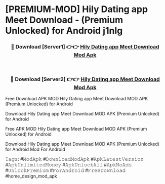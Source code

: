 # [PREMIUM-MOD] Hily Dating app Meet Download - (Premium Unlocked) for Android j1nlg



<div align="center">
<h3>🔴 Download [Server1] 👉👉 <a href="https://momento.my/?title=Hily_Dating_app_Meet_Download">Hily Dating app Meet Download Mod Apk</a></h3><br>

<h3>🔴 Download [Server2] 👉👉 <a href="https://momento.my/?title=Hily_Dating_app_Meet_Download">Hily Dating app Meet Download Mod Apk</a></h3>
</div>



Free Download APK MOD Hily Dating app Meet Download MOD APK (Premium Unlocked) for Android

Download Hily Dating app Meet Download MOD APK (Premium Unlocked) for Android

Free APK MOD Hily Dating app Meet Download MOD APK (Premium Unlocked) for Android

Download Hily Dating app Meet Download MOD APK (Premium Unlocked) for Android Mod For Android

𝚃𝚊𝚐𝚜: #𝙼𝚘𝚍𝙰𝚙𝚔 #𝙳𝚘𝚠𝚗𝚕𝚘𝚊𝚍𝙼𝚘𝚍𝙰𝚙𝚔 #𝙰𝚙𝚔𝙻𝚊𝚝𝚎𝚜𝚝𝚅𝚎𝚛𝚜𝚒𝚘𝚗 #𝙰𝚙𝚔𝚄𝚗𝚕𝚒𝚖𝚒𝚝𝚎𝚍𝙼𝚘𝚗𝚎𝚢 #𝙰𝚙𝚔𝚄𝚗𝚕𝚘𝚌𝚔𝙰𝚕𝚕 #𝙰𝚙𝚔𝙽𝚘𝙰𝚍𝚜 #𝚄𝚗𝚕𝚘𝚌𝚔𝙿𝚛𝚎𝚖𝚒𝚞𝚖 #𝙵𝚘𝚛𝙰𝚗𝚍𝚛𝚘𝚒𝚍 #𝙵𝚛𝚎𝚎𝙳𝚘𝚠𝚗𝚕𝚘𝚊𝚍 #home_design_mod_apk

